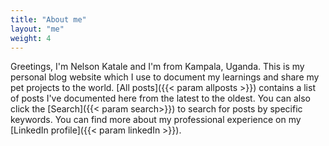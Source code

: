 ```yaml
---
title: "About me"
layout: "me"
weight: 4
---
```


Greetings, I'm Nelson Katale and I'm from Kampala, Uganda. This is my personal
blog website which I use to document my learnings and share my pet projects to the world.
 [All posts]({{< param allposts >}}) contains a list of posts I've documented here from the
latest to the oldest. You can also click the [Search]({{< param search>}}) to search for
posts by specific keywords. You can find more about my professional experience on my [LinkedIn
profile]({{< param linkedIn >}}).
